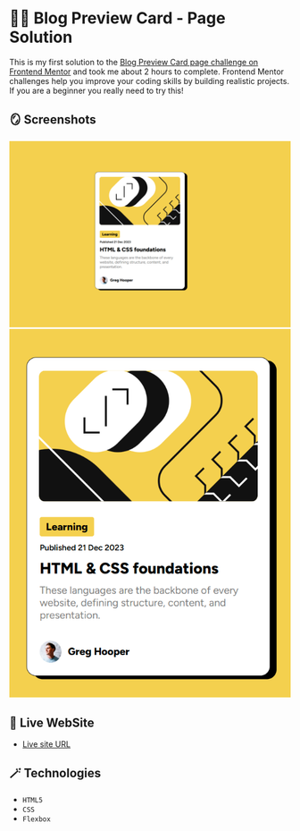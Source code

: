 # 😶‍🌫️ Blog Preview Card - Page Solution

This is my first solution to the [Blog Preview Card page challenge on Frontend Mentor](https://www.frontendmentor.io/challenges/blog-preview-card-ckPaj01IcS) and took me about 2 hours to complete. Frontend Mentor challenges help you improve your coding skills by building realistic projects. If you are a beginner you really need to try this!

## 🪞 Screenshots

![](design/solution-desktop-design.png)
![](design/solution-mobile-design.png)

## 🎥 Live WebSite

- [Live site URL](https://alexandru-ghergu.github.io/blog-preview-card-main/)

## 🪄 Technologies

- `HTML5`
- `CSS`
- `Flexbox`
